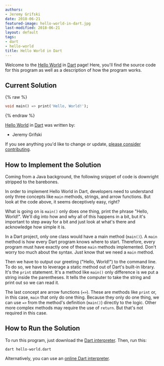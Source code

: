 ```yaml
---
authors:
- Jeremy Grifski
date: 2018-06-21
featured-image: hello-world-in-dart.jpg
last-modified: 2018-06-21
layout: default
tags:
- dart
- hello-world
title: Hello World in Dart
---
```


Welcome to the [Hello World](https://sampleprograms.io/projects/hello-world) in [Dart](https://sampleprograms.io/languages/dart) page! Here, you'll find the source code for this program as well as a description of how the program works.

## Current Solution

{% raw %}

```dart
void main() => print('Hello, World!');
```

{% endraw %}

[Hello World](https://sampleprograms.io/projects/hello-world) in [Dart](https://sampleprograms.io/languages/dart) was written by:

- Jeremy Grifski

If you see anything you'd like to change or update, [please consider contributing](https://github.com/TheRenegadeCoder/sample-programs).

## How to Implement the Solution

Coming from a Java background, the following snippet of code is downright
stripped to the barebones.

In order to implement Hello World in Dart, developers need to understand only
three concepts like `main` methods, strings, and arrow functions. But look at the
code above, it seems deceptively easy, right?

What is going on is `main()` only does one thing, print the phrase "Hello, World!".
We'll dig into how and why all of this happens in a bit, but it's important to
step away for a bit and just look at what's there and acknowledge how simple it is.

In a Dart project, only one class would have a main method (`main()`). A `main`
method is how every Dart program knows where to start. Therefore, every program
must have exactly one of these `main` methods implemented. Don't worry too much
about the syntax. Just know that we need a `main` method.

Then we have to output our greeting ("Hello, World!") to the command line. To
do so, we have to leverage a static method out of Dart's built-in library. It's
the `print` statement. It's a method like `main()` only difference is we put a
string inside the parentheses. It tells the computer to take the string and
print out so we can read it.

The last concept are arrow functions (`=>`). These are methods like `print` or,
in this case, `main` that only do one thing. Because they only do one thing, we
can use `=>` from the method's definition (`main()`) directly to the logic.
Other more complex methods may require the use of `return`. But that's not
required in this case.


## How to Run the Solution

To run this program, just download the [Dart interpreter][1]. Then, run this:

```
dart hello-world.dart
```

Alternatively, you can use an [online Dart interpreter][2].

[1]: https://dart.dev/tutorials/server/get-started#2-install-dart
[2]: https://dartpad.dev/dart
